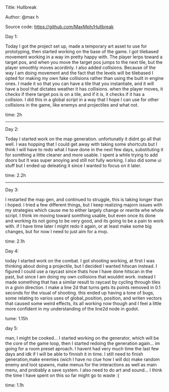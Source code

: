 Title: Hullbreak

Author: @max h

Source code: https://github.com/MaxMph/Hullbreak

Day 1:

Today I got the project set up, made a temporary art asset to use for prototyping, then started working on the base of the game.
I got tilebased movement working in a way im pretty happy with. The player lerps toward a target pos, and when you move the target pos jumps to the next tile, but the player smoothly moves acordinly.
I also added collisions. Because of the way I am doing movement and the fact that the levels will be tilebased I opted for making my own fake collisions rather than using the built in engine ones. I made it so that you can have a tile that you instantiate, and it will have a bool that dictates weather it has collisions. when the player moves, it checks if there target pos is on a tile, and if it is, it checks if it has a collision. I did this in a global script in a way that I hope I can use for other collisions in the game, like enemys and projectiles and what not.

time: 2h

------------------------------------------------------------------------

Day 2:

Today I started work on the map generation. unfortunatly it didnt go all that well. I was hopping that I could get away with taking some shortcuts but I think I will have to redo what I have done in the next few days, substituting it for somthing a little cleaner and more usable. I spent a while trying to add doors but It was super anoying and still not fully working.
I also did some ui stuff but I ended up deleating it since I wanted to focus on it later.

time: 2.2h

------------------------------------------------------------------------

Day 3:

I restarted the map gen, and continued to struggle, this is taking longer than i hoped. I tried a few different things, but I keep realizing majorn issues with my strategies which cause me to either largely change or rewrite whe whole script. I think im moving toward somthing usable, but even once its done and working its not going to be very good, and its going to be a pain to work with. if I have time later I might redo it again, or at least make some big changes, but for now I need to just aim for a mvp.

time: 2.1h

Day 4:

today I started work on the combat. I got shooting working, at first I was thinking about doing a projectile, but I decided I wanted hitscan instead. I figured I could use a raycast since thats how I have done hitscan in the past, but since I am doing my own collisions that wouldnt work. instead I made something that has a similar result to raycast by cycling through tiles in a givin direction. I make a line 2d that turns gets its points removed in 0.1 seconds for the visual of shooting. this ended up having a tone of bugs, some relating to varios uses of global_position, position, and writen vectors that caused some weird effects, its all working now though and I feel a little more confident in my understanding of the line2d node in godot.

tume: 1.15h

day 5:

man, I might be cooked... I started working on the generator, which will be the core of the game loop, then I started redoing the generation again... im going for a room preset aproach. I havent had very much time the last few days and idk if I will be able to finnish it in time. I still need to finish generation,make enemies (wich I have no clue how I will do) make random enemy and loot spawns, make menus for the interactions as well as main menu, and probably a save system. I also need to do art and sound... I think the time I have spent on this so far might go to waste :(

time: 1.1h